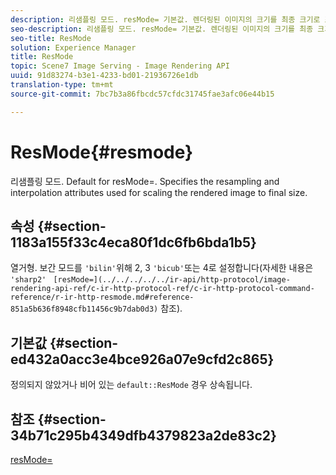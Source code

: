```yaml
---
description: 리샘플링 모드. resMode= 기본값. 렌더링된 이미지의 크기를 최종 크기로 조정하는 데 사용되는 리샘플링 및 보간 속성을 지정합니다.
seo-description: 리샘플링 모드. resMode= 기본값. 렌더링된 이미지의 크기를 최종 크기로 조정하는 데 사용되는 리샘플링 및 보간 속성을 지정합니다.
seo-title: ResMode
solution: Experience Manager
title: ResMode
topic: Scene7 Image Serving - Image Rendering API
uuid: 91d83274-b3e1-4233-bd01-21936726e1db
translation-type: tm+mt
source-git-commit: 7bc7b3a86fbcdc57cfdc31745fae3afc06e44b15

---
```



# ResMode{#resmode}

리샘플링 모드. Default for resMode=. Specifies the resampling and interpolation attributes used for scaling the rendered image to final size.

## 속성 {#section-1183a155f33c4eca80f1dc6fb6bda1b5}

열거형. 보간 모드를 `'bilin'`위해 2, 3 `'bicub'`또는 4로 설정합니다(자세한 내용은 `'sharp2'` ` [resMode=](../../../../../ir-api/http-protocol/image-rendering-api-ref/c-ir-http-protocol-ref/c-ir-http-protocol-command-reference/r-ir-http-resmode.md#reference-851a5b636f8948cfb11456c9b7dab0d3)` 참조).

## 기본값 {#section-ed432a0acc3e4bce926a07e9cfd2c865}

정의되지 않았거나 비어 있는 `default::ResMode` 경우 상속됩니다.

## 참조 {#section-34b71c295b4349dfb4379823a2de83c2}

[resMode=](../../../../../ir-api/http-protocol/image-rendering-api-ref/c-ir-http-protocol-ref/c-ir-http-protocol-command-reference/r-ir-http-resmode.md#reference-851a5b636f8948cfb11456c9b7dab0d3)
